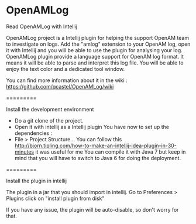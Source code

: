 OpenAMLog
=========

Read OpenAMLog with Intellij

OpenAMLog project is a Intellij plugin for helping the support OpenAM team to investigate on logs. Add the "amlog" extension to your OpenAM log, open it with Intellij and you will be able to use the plugin for analysing your log.
OpenAMLog plugin provide a language support for OpenAM log format. It means it will be able to parse and interpret this log file. You will be able to enjoy the text color and a dedicated tool window.



You can find more information about it in the wiki : https://github.com/qcastel/OpenAMLog/wiki


=========

Install the development environment

- Do a git clone of the project.
- Open it with intellij as a Intellij plugin
You have now to set up the dependencies :
- File > Project Structure...
You can follow this http://bjorn.tipling.com/how-to-make-an-intellij-idea-plugin-in-30-minutes it was useful for me
You can compile it with Java 7 but keep in mind that you will have to switch to Java 6 for doing the deployment.

=========

Install the plugin in intellij

The plugin in a jar that you should import in intellij.
Go to Preferences > Plugins
click on "install plugin from disk"

If you have any issue, the plugin will be auto-disable, so don't worry for that.